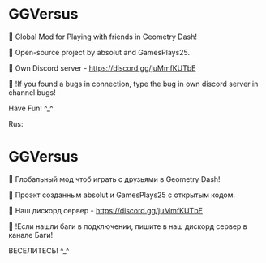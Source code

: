 # GGVersus
👥 Global Mod for Playing with friends in Geometry Dash!

🌌 Open-source project by absolut and GamesPlays25.

💬 Own Discord server - https://discord.gg/juMmfKUTbE

🔨 !If you found a bugs in connection, type the bug in own discord server in channel bugs!

Have Fun! ^_^ 

Rus:

# GGVersus

👥 Глобальный мод чтоб играть с друзьями в Geometry Dash!

🌌 Проэкт созданным absolut и GamesPlays25 с открытым кодом.

💬 Наш дискорд сервер - https://discord.gg/juMmfKUTbE

🔨 !Если нашли баги в подключении, пишите в наш дискорд сервер в канале Баги!

ВЕСЕЛИТЕСЬ! ^_^
